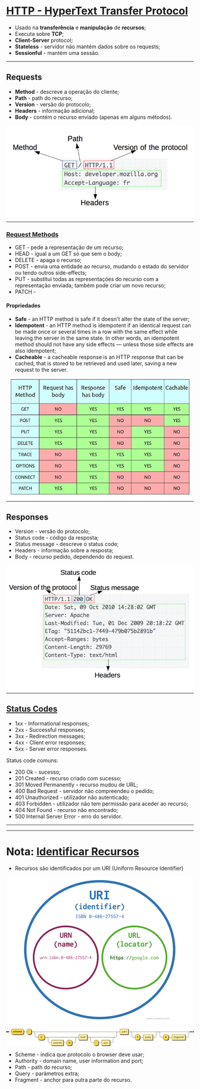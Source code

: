 # [HTTP - HyperText Transfer Protocol](https://developer.mozilla.org/en-US/docs/Web/HTTP)

* Usado na **transferência** e **manipulação** de **recursos**;
* Executa sobre **TCP**;
* **Client-Server** protocol;
* **Stateless** - servidor não mantém dados sobre os requests;
* **Sessionful** - mantém uma sessão.

---

## Requests

* **Method** - descreve a operação do cliente;
* **Path** - path do recurso;
* **Version** - versão do protocolo;
* **Headers** - informação adicional;
* **Body** - contém o recurso enviado (apenas em alguns métodos).

<p align="center">
    <img src="./docs/http-request.png" alt="Requests" align="center"/>
</p>

---

### [Request Methods](https://developer.mozilla.org/en-US/docs/Web/HTTP/Methods)

* GET - pede a representação de um recurso;
* HEAD - igual a um GET só que sem o body;
* DELETE - apaga o recurso;
* POST - envia uma entidade ao recurso, mudando o estado do servidor ou tendo outros side-effects;
* PUT - substitui todas as representações do recurso com a representação enviada; também pode criar um novo recurso;
* PATCH - 

#### Propriedades

* **Safe** - an HTTP method is safe if it doesn't alter the state of the server;
* **Idempotent** - an HTTP method is idempotent if an identical request can be made once or several times in a row with the same effect while leaving the server in the same state. In other words, an idempotent method should not have any side effects — unless those side effects are also idempotent;
* **Cacheable** - a cacheable response is an HTTP response that can be cached, that is stored to be retrieved and used later, saving a new request to the server.

<p align="center">
    <img src="./docs/methods.jpg" alt="Request Methods" align="center"/>
</p>

---

## Responses

* Version - versão do protocolo;
* Status code - código da resposta;
* Status message - descreve o status code;
* Headers - informação sobre a resposta;
* Body - recurso pedido, dependendo do request.

<p align="center">
    <img src="./docs/http-response.png" alt="Responses" align="center"/>
</p>

---

## [Status Codes](https://developer.mozilla.org/en-US/docs/Web/HTTP/Status)

* 1xx - Informational responses;
* 2xx - Successful responses;
* 3xx -  Redirection messages;
* 4xx - Client error responses;
* 5xx - Server error responses.

Status code comuns:

* 200 Ok - sucesso;
* 201 Created - recurso criado com sucesso;
* 301 Moved Permanently - recurso mudou de URL;
* 400 Bad Request - servidor não compreendeu o pedido;
* 401 Unauthorized - utilizador não autenticado;
* 403 Forbidden - utilizador não tem permissão para aceder ao recurso;
* 404 Not Found - recurso não encontrado;
* 500 Internal Server Error - erro do servidor.

---
---

# Nota: [Identificar Recursos](https://danielmiessler.com/study/difference-between-uri-url/)

* Recursos são identificados por um URI (Uniform Resource Identifier)

<p align="center">
    <img src="./docs/url-urn-uri-structure-2022.png" alt="URI" align="center"/>
</p>

<p align="center">
    <img src="./docs/URI_syntax_diagram.svg.png" alt="URI Diagram" align="center"/>
</p>

* Scheme - indica que protocolo o browser deve usar;
* Authority - domain name, user information and port;
* Path - path do recurso;
* Query - parâmetros extra;
* Fragment - anchor para outra parte do recurso.